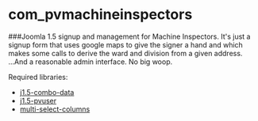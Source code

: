 # com_pvmachineinspectors
###Joomla 1.5 signup and management for Machine Inspectors.
It's just a signup form that uses google maps to give the signer a hand and which makes some calls to derive the ward and division from a given address.  ...And a reasonable admin interface.  No big woop.

Required libraries:
* [j1.5-combo-data](https://github.com/mattyhead/j1.5-combo-data)
* [j1.5-pvuser](https://github.com/mattyhead/j1.5-pvuser)
* [multi-select-columns](https://github.com/mattyhead/multi-column-select)
